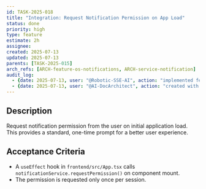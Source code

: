 ```yaml
---
id: TASK-2025-018
title: "Integration: Request Notification Permission on App Load"
status: done
priority: high
type: feature
estimate: 2h
assignee:
created: 2025-07-13
updated: 2025-07-13
parents: [TASK-2025-015]
arch_refs: [ARCH-feature-os-notifications, ARCH-service-notification]
audit_log:
  - {date: 2025-07-13, user: "@Robotic-SSE-AI", action: "implemented feature and set status to done"}
  - {date: 2025-07-13, user: "@AI-DocArchitect", action: "created with status backlog"}
---
```

## Description
Request notification permission from the user on initial application load. This provides a standard, one-time prompt for a better user experience.

## Acceptance Criteria
- A `useEffect` hook in `frontend/src/App.tsx` calls `notificationService.requestPermission()` on component mount.
- The permission is requested only once per session.
